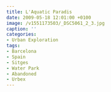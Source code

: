 ```yaml
---
title: L'Aquatic Paradis
date: 2009-05-18 12:01:00 +0100
image: /v1551173503/_DSC5061_2_3.jpg
caption: ''
categories:
- Urban Exploration
tags:
- Barcelona
- Spain
- Sitges
- Water Park
- Abandoned
- Urbex
---
```


